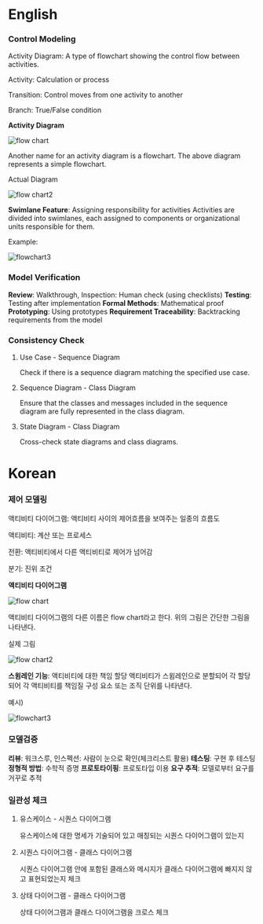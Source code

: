 # English

### Control Modeling

Activity Diagram: A type of flowchart showing the control flow between activities.

Activity: Calculation or process

Transition: Control moves from one activity to another

Branch: True/False condition 

**Activity Diagram**

![flow chart](https://i.imgur.com/hhwnMZJ.png)

Another name for an activity diagram is a flowchart. The above diagram represents a simple flowchart.

Actual Diagram

![flow chart2](https://i.imgur.com/5JxonTc.png)

**Swimlane Feature**: Assigning responsibility for activities
Activities are divided into swimlanes, each assigned to components or organizational units responsible for them.

Example:

![flowchart3](https://i.imgur.com/F2CK43N.png)

### Model Verification

**Review**: Walkthrough, Inspection: Human check (using checklists)
**Testing**: Testing after implementation
**Formal Methods**: Mathematical proof
**Prototyping**: Using prototypes 
**Requirement Traceability**: Backtracking requirements from the model

### Consistency Check

1. Use Case - Sequence Diagram
    
    Check if there is a sequence diagram matching the specified use case.
    
2. Sequence Diagram - Class Diagram
    
    Ensure that the classes and messages included in the sequence diagram are fully represented in the class diagram.
    
3. State Diagram - Class Diagram
    
    Cross-check state diagrams and class diagrams.

# Korean

### 제어 모델링

액티비티 다이어그램: 액티비티 사이의 제어흐름을 보여주는 일종의 흐름도 

액티비티: 계산 또는 프로세스

전환: 액티비티에서 다른 액티비티로 제어가 넘어감

분기: 진위 조건 

**액티비티 다이어그램**

![flow chart](https://i.imgur.com/hhwnMZJ.png)

액티비티 다이어그램의 다른 이름은 flow chart라고 한다. 위의 그림은 간단한 그림을 나타낸다. 

실제 그림

![flow chart2](https://i.imgur.com/5JxonTc.png)

**스윔레인 기능**: 액티비티에 대한 책임 할당
액티비티가 스윔레인으로 분할되어 각 할당되어 각 액티비티를 책임질 구성 요소 또는 조직 단위를 나타낸다. 

예시)

![flowchart3](https://i.imgur.com/F2CK43N.png)

### 모델검증

**리뷰**: 워크스루, 인스펙션: 사람이 눈으로 확인(체크리스트 활용)
**테스팅**: 구현 후 테스팅
**정형적 방법**: 수학적 증명
**프로토타이핑**: 프로토타입 이용 
**요구 추적**: 모델로부터 요구를 거꾸로 추적

### 일관성 체크

1. 유스케이스 - 시퀀스 다이어그램
    
    유스케이스에 대한 명세가 기술되어 있고 매칭되는 시퀀스 다이어그램이 있는지
    
2. 시퀀스 다이어그램 - 클래스 다이어그램
    
    시퀀스 다이어그램 안에 포함된 클래스와 메시지가 클래스 다이어그램에 빠지지 않고 표현되었는지 체크
    
3. 상태 다이어그램 - 클래스 다이어그램
    
    상태 다이어그램과 클래스 다이어그램을 크로스 체크


